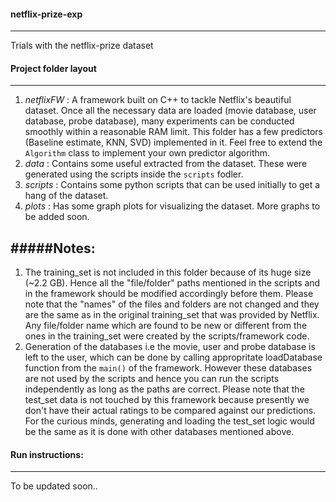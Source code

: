 #### netflix-prize-exp
----------------------
Trials with the netflix-prize dataset

#### Project folder layout
--------------------------
1. _netflixFW_ : A framework built on C++ to tackle Netflix's beautiful dataset. Once all the necessary data are loaded (movie database, user database, probe database), many experiments can be conducted smoothly within a reasonable RAM limit. This folder has a few predictors (Baseline estimate, KNN, SVD) implemented in it. Feel free to extend the `Algorithm` class to implement your own predictor algorithm.
2. _data_ : Contains some useful extracted from the dataset. These were generated using the scripts inside the `scripts` fodler.
3. _scripts_ : Contains some python scripts that can be used initially to get a hang of the dataset.
4. _plots_ : Has some graph plots for visualizing the dataset. More graphs to be added soon.

#####Notes:
----------
1. The training\_set is not included in this folder because of its huge size (~2.2 GB). Hence all the "file/folder" paths mentioned in the scripts and in the framework should be modified accordingly before them. Please note that the "names" of the files and folders are not changed and they are the same as in the original training\_set that was provided by Netflix. Any file/folder name which are found to be new or different from the ones in the training\_set were created by the scripts/framework code.
2. Generation of the databases i.e the movie, user and probe database is left to the user, which can be done by calling appropritate loadDatabase function from the  `main()` of the framework. However these databases are not used by the scripts and hence you can run the scripts independently as long as the paths are correct. Please note that the test\_set data is not touched by this framework because presently we don't have their actual ratings to be compared against our predictions. For the curious minds, generating and loading the test\_set logic would be the same as it is done with other databases mentioned above.

#### Run instructions:
----------------------
To be updated soon..


